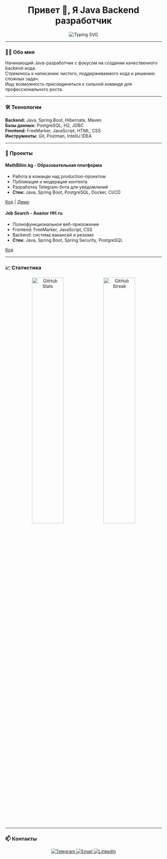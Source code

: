 <h1 align="center">Привет 👋, Я Java Backend разработчик</h1>

<p align="center">
  <img src="https://readme-typing-svg.herokuapp.com?font=Fira+Code&size=22&pause=1000&color=F78C6B&center=true&vCenter=true&width=500&lines=Java+Backend+Developer;Spring+Boot+%7C+PostgreSQL+%7C+REST+API;Open+to+work+%26+collaboration" alt="Typing SVG" />
</p>

---

### 👨‍💻 Обо мне

Начинающий Java-разработчик с фокусом на создании качественного backend-кода.  
Стремлюсь к написанию чистого, поддерживаемого кода и решению сложных задач.  
Ищу возможность присоединиться к сильной команде для профессионального роста.

---

### 🛠️ Технологии

**Backend:** Java, Spring Boot, Hibernate, Maven  
**Базы данных:** PostgreSQL, H2, JDBC  
**Frontend:** FreeMarker, JavaScript, HTML, CSS  
**Инструменты:** Git, Postman, IntelliJ IDEA

---

### 📌 Проекты

#### **MathBilim.kg** - Образовательная платформа
- Работа в команде над production-проектом
- Публикация и модерация контента
- Разработка Telegram-бота для уведомлений
- **Стек:** Java, Spring Boot, PostgreSQL, Docker, CI/CD

[Код](https://github.com/Adis-cmd/mathbilim) | [Демо](https://mathbilim.kg)

#### **Job Search** - Аналог HH.ru
- Полнофункциональное веб-приложение
- Frontend: FreeMarker, JavaScript, CSS
- Backend: система вакансий и резюме
- **Стек:** Java, Spring Boot, Spring Security, PostgreSQL

[Код](https://github.com/Adis-cmd/Job-Search)

---

### 📈 Статистика

<p align="center">
  <img src="https://github-readme-stats.vercel.app/api?username=Adis-cmd&show_icons=true&theme=default" alt="GitHub Stats" width="45%" />
  <img src="https://github-readme-streak-stats.herokuapp.com/?user=Adis-cmd" alt="GitHub Streak" width="45%" />
</p>

---

### 📫 Контакты

<p align="center">
  <a href="https://t.me/javadev4  ">
    <img src="https://img.shields.io/badge/Telegram-2CA5E0?style=flat-square&logo=telegram&logoColor=white" alt="Telegram"/>
  </a>
  <a href="mailto:your-email@example.com">
    <img src="https://img.shields.io/badge/Email-D14836?style=flat-square&logo=gmail&logoColor=white" alt="Email"/>
  </a>
  <a href="https://linkedin.com/in/your-profile">
    <img src="https://img.shields.io/badge/LinkedIn-0077B5?style=flat-square&logo=linkedin&logoColor=white" alt="LinkedIn"/>
  </a>
</p>

